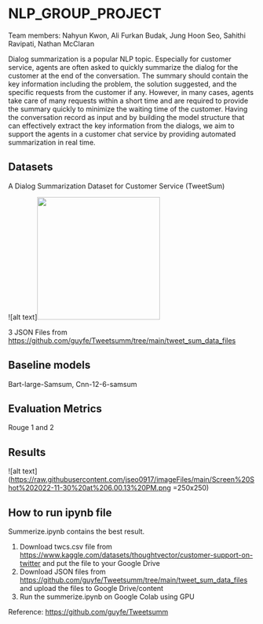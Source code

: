 # NLP_GROUP_PROJECT

Team members: Nahyun Kwon, Ali Furkan Budak, Jung Hoon Seo, Sahithi Ravipati, Nathan McClaran

Dialog summarization is a popular NLP topic. Especially for customer service, agents are often asked to quickly summarize the dialog for the customer at the end of the conversation. The summary should contain the key information including the problem, the solution suggested, and the specific requests from the customer if any. However, in many cases, agents take care of many requests within a short time and are required to provide the summary quickly to minimize the waiting time of the customer. Having the conversation record as input and by building the model structure that can effectively extract the key information from the dialogs, we aim to support the agents in a customer chat service by providing automated summarization in real time.

## Datasets 
A Dialog Summarization Dataset for Customer Service (TweetSum)

![alt text]<img src=https://i.imgur.com/nTv3Iuu.png width="250" height="250">

3 JSON Files from https://github.com/guyfe/Tweetsumm/tree/main/tweet_sum_data_files

## Baseline models 
Bart-large-Samsum, Cnn-12-6-samsum

## Evaluation Metrics
Rouge 1 and 2

## Results
![alt text](https://raw.githubusercontent.com/jseo0917/imageFiles/main/Screen%20Shot%202022-11-30%20at%206.00.13%20PM.png =250x250)

## How to run ipynb file

Summerize.ipynb contains the best result. 

1. Download twcs.csv file from https://www.kaggle.com/datasets/thoughtvector/customer-support-on-twitter and put the file to your Google Drive
2. Download JSON files from https://github.com/guyfe/Tweetsumm/tree/main/tweet_sum_data_files and upload the files to Google Drive/content
3. Run the summerize.ipynb on Google Colab using GPU

Reference: https://github.com/guyfe/Tweetsumm
